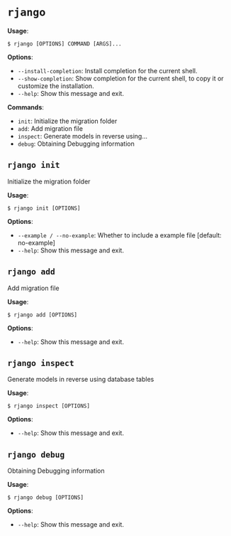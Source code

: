 # `rjango`

**Usage**:

```console
$ rjango [OPTIONS] COMMAND [ARGS]...
```

**Options**:

* `--install-completion`: Install completion for the current shell.
* `--show-completion`: Show completion for the current shell, to copy it or customize the installation.
* `--help`: Show this message and exit.

**Commands**:

* `init`: Initialize the migration folder
* `add`: Add migration file
* `inspect`: Generate models in reverse using...
* `debug`: Obtaining Debugging information

## `rjango init`

Initialize the migration folder

**Usage**:

```console
$ rjango init [OPTIONS]
```

**Options**:

* `--example / --no-example`: Whether to include a example file  [default: no-example]
* `--help`: Show this message and exit.

## `rjango add`

Add migration file

**Usage**:

```console
$ rjango add [OPTIONS]
```

**Options**:

* `--help`: Show this message and exit.

## `rjango inspect`

Generate models in reverse using database tables

**Usage**:

```console
$ rjango inspect [OPTIONS]
```

**Options**:

* `--help`: Show this message and exit.

## `rjango debug`

Obtaining Debugging information

**Usage**:

```console
$ rjango debug [OPTIONS]
```

**Options**:

* `--help`: Show this message and exit.
